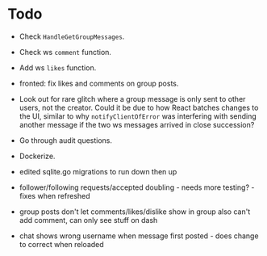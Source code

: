 # Todo

- Check `HandleGetGroupMessages`.
- Check ws `comment` function.

- Add ws `likes` function.

- fronted: fix likes and comments on group posts.

- Look out for rare glitch where a group message is only sent to other users, not the creator. Could it be due to how React batches changes to the UI, similar to why `notifyClientOfError` was interfering with sending another message if the two ws messages arrived in close succession?



- Go through audit questions.
- Dockerize.

- edited sqlite.go migrations to run down then up
- follower/following requests/accepted doubling - needs more testing? - fixes when refreshed
- group posts don't let comments/likes/dislike show in group also can't add comment, can only see stuff on dash
- chat shows wrong username when message first posted - does change to correct when reloaded
